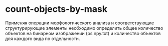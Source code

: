 # count-objects-by-mask

Применяя операции морфологического анализа и соответствующие структурирующие элементы необходимо определить общее количество объектов на бинарном изображении (ps.npy.txt) и количество объектов для каждого вида по отдельности.
